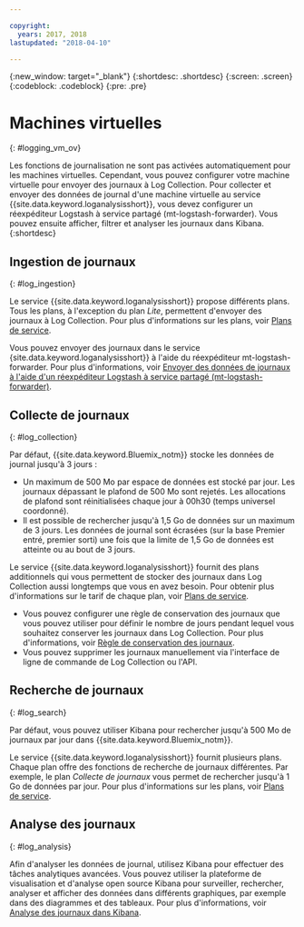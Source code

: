 ```yaml
---

copyright:
  years: 2017, 2018
lastupdated: "2018-04-10"

---
```


{:new_window: target="_blank"}
{:shortdesc: .shortdesc}
{:screen: .screen}
{:codeblock: .codeblock}
{:pre: .pre}

# Machines virtuelles
{: #logging_vm_ov}

Les fonctions de journalisation ne sont pas activées automatiquement pour les machines virtuelles. Cependant, vous pouvez configurer votre machine virtuelle pour envoyer des journaux à Log Collection. Pour collecter et envoyer des données de journal d'une machine virtuelle au service {{site.data.keyword.loganalysisshort}}, vous devez configurer un
réexpéditeur Logstash à service partagé (mt-logstash-forwarder). Vous pouvez ensuite afficher, filtrer et analyser les journaux dans Kibana.
{:shortdesc}


## Ingestion de journaux
{: #log_ingestion}

Le service {{site.data.keyword.loganalysisshort}} propose différents plans. Tous les
plans, à l'exception du plan *Lite*, permettent d'envoyer des journaux à Log Collection. Pour plus d'informations sur les plans, voir
[Plans de service](/docs/services/CloudLogAnalysis/log_analysis_ov.html#plans).

Vous pouvez envoyer des journaux dans le service {site.data.keyword.loganalysisshort}} à l'aide du réexpéditeur mt-logstash-forwarder. Pour plus d'informations, voir [Envoyer des données de journaux à l'aide d'un réexpéditeur Logstash à service partagé (mt-logstash-forwarder)](/docs/services/CloudLogAnalysis/how-to/send-data/send_data_mt.html#send_data_mt).


## Collecte de journaux
{: #log_collection}

Par défaut, {{site.data.keyword.Bluemix_notm}} stocke les données de journal jusqu'à 3 jours :   

* Un maximum de 500 Mo par espace de données est stocké par jour. Les journaux dépassant le plafond de 500 Mo sont rejetés. Les allocations de plafond sont réinitialisées chaque jour à
00h30 (temps universel coordonné).
* Il est possible de rechercher jusqu'à 1,5 Go de données sur un maximum de 3 jours. Les données de journal sont écrasées (sur la base Premier entré, premier sorti) une fois que la
limite de 1,5 Go de données est atteinte ou au bout de 3 jours.

Le service {{site.data.keyword.loganalysisshort}} fournit des plans additionnels qui vous permettent de stocker des journaux dans Log Collection aussi longtemps que vous
en avez besoin. Pour obtenir plus d'informations sur le tarif de chaque plan, voir [Plans de service](/docs/services/CloudLogAnalysis/log_analysis_ov.html#plans).

* Vous pouvez configurer une règle de conservation des journaux que vous pouvez utiliser pour définir le nombre de jours pendant lequel vous souhaitez conserver les journaux dans Log Collection. Pour plus d'informations, voir [Règle de conservation des journaux](/docs/services/CloudLogAnalysis/manage_logs.html#log_retention_policy).
* Vous pouvez supprimer les journaux manuellement via l'interface de ligne de commande de Log Collection ou l'API.


## Recherche de journaux
{: #log_search}

Par défaut, vous pouvez utiliser Kibana pour rechercher jusqu'à 500 Mo de journaux par jour dans {{site.data.keyword.Bluemix_notm}}. 

Le service {{site.data.keyword.loganalysisshort}} fournit plusieurs plans. Chaque plan offre des fonctions de recherche de journaux différentes. Par exemple, le plan
*Collecte de journaux* vous permet de rechercher jusqu'à 1 Go de données par jour. Pour plus d'informations sur les plans, voir
[Plans de service](/docs/services/CloudLogAnalysis/log_analysis_ov.html#plans).


## Analyse des journaux
{: #log_analysis}

Afin d'analyser les données de journal, utilisez Kibana pour effectuer des tâches analytiques avancées. Vous pouvez utiliser la plateforme de visualisation et d'analyse open source Kibana pour surveiller, rechercher, analyser et afficher des données dans différents graphiques, par exemple dans des diagrammes et des tableaux. Pour plus d'informations, voir [Analyse des journaux dans Kibana](/docs/services/CloudLogAnalysis/kibana/analyzing_logs_Kibana.html#analyzing_logs_Kibana).
